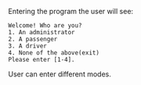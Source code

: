 Entering the program the user will see:
```
Welcome! Who are you?
1. An administrator
2. A passenger
3. A driver
4. None of the above(exit)
Please enter [1-4].
```
User can enter different modes.
